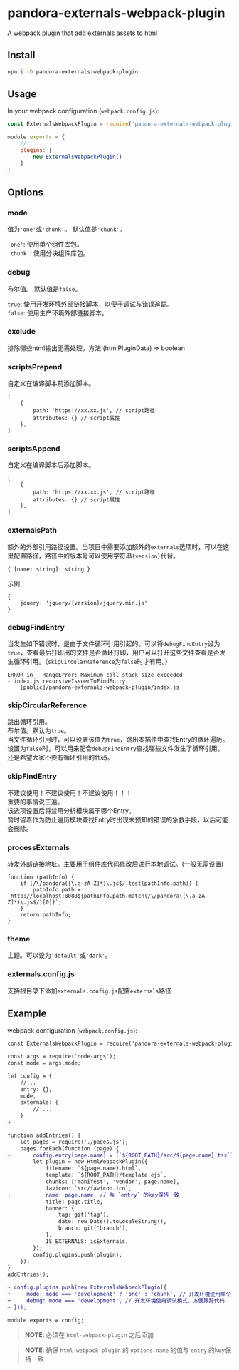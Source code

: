# pandora-externals-webpack-plugin
A webpack plugin that add externals assets to html

## Install

```bash
npm i -D pandora-externals-webpack-plugin
``` 

## Usage

In your webpack configuration (`webpack.config.js`):

```javascript
const ExternalsWebpackPlugin = require('pandora-externals-webpack-plugin');

module.exports = {
    //...
    plugins: [
        new ExternalsWebpackPlugin()
    ]
}
```


## Options

### mode

值为`'one'`或`'chunk'`。 默认值是`'chunk'`。  

`'one'`: 使用单个组件库包。  
`'chunk'`: 使用分块组件库包。  


### debug

布尔值。 默认值是`false`。  

`true`: 使用开发环境外部链接脚本，以便于调试与错误追踪。  
`false`: 使用生产环境外部链接脚本。  


### exclude
排除哪些html输出无需处理。方法 (htmlPluginData) => boolean  


### scriptsPrepend
自定义在编译脚本前添加脚本。
```
[
    { 
        path: 'https://xx.xx.js', // script路径
        attributes: {} // script属性
    },
]
```


### scriptsAppend
自定义在编译脚本后添加脚本。
```
[
    { 
        path: 'https://xx.xx.js', // script路径
        attributes: {} // script属性
    },
]
```


### externalsPath
额外的外部引用路径设置。当项目中需要添加额外的`externals`选项时，可以在这里配置路径，路径中的版本号可以使用字符串`{version}`代替。  
```
{ [name: string]: string }
```

示例：
```
{
    jquery: 'jquery/{version}/jquery.min.js'
}
```


### debugFindEntry
当发生如下错误时，是由于文件循环引用引起的。可以将`debugFindEntry`设为`true`，查看最后打印出的文件是否循环打印，用户可以打开这些文件查看是否发生循环引用。（`skipCircularReference`为`false`时才有用。）  
```
ERROR in   RangeError: Maximum call stack size exceeded
- index.js recursiveIssuerToFindEntry
    [public]/pandora-externals-webpack-plugin/index.js
```


### skipCircularReference
跳出循环引用。  
布尔值。默认为`true`。  
当文件循环引用时，可以设置该值为`true`，跳出本插件中查找Entry的循环遍历。  
设置为`false`时，可以用来配合`debugFindEntry`查找哪些文件发生了循环引用。  
还是希望大家不要有循环引用的代码。  


### skipFindEntry
不建议使用！不建议使用！不建议使用！！！  
重要的事情说三遍。  
该选项设置后将禁用分析模块属于哪个Entry。  
暂时留着作为防止遍历模块查找Entry时出现未预知的错误的急救手段，以后可能会删除。  


### processExternals
转发外部链接地址。主要用于组件库代码修改后进行本地调试。(一般无需设置)
```
function (pathInfo) {
    if (/\/pandora([\.a-zA-Z]*)\.js$/.test(pathInfo.path)) {
        pathInfo.path = `http://localhost:8088${pathInfo.path.match(/\/pandora([\.a-zA-Z]*)\.js$/)[0]}`;
    }
    return pathInfo;
}
```


### theme
主题。可以设为`'default'`或`'dark'`。


### externals.config.js
支持根目录下添加`externals.config.js`配置`externals`路径


## Example

webpack configuration (`webpack.config.js`):

```diff
const ExternalsWebpackPlugin = require('pandora-externals-webpack-plugin');

const args = require('node-args');
const mode = args.mode;

let config = {
    //...
    entry: {},
    mode,
    externals: {
        // ...
    }
}

function addEntries() {
    let pages = require('./pages.js');
    pages.forEach(function (page) {
+       config.entry[page.name] = [`${ROOT_PATH}/src/${page.name}.tsx`]; // 这里请使用数组赋值
        let plugin = new HtmlWebpackPlugin({
            filename: `${page.name}.html`,
            template: `${ROOT_PATH}/template.ejs`,
            chunks: ['manifest', 'vendor', page.name],
            favicon: `src/favicon.ico`,
+           name: page.name, // 与 `entry` 的key保持一致
            title: page.title,
            banner: {
                tag: git('tag'),
                date: new Date().toLocaleString(),
                branch: git('branch'),
            },
            IS_EXTERNALS: isExternals,
        });
        config.plugins.push(plugin);
    });
}
addEntries();

+ config.plugins.push(new ExternalsWebpackPlugin({
+     mode: mode === 'development' ? 'one' : 'chunk', // 开发环境使用单个文件，提高开发时编译效率；生产环境使用分块文件，去除未使用chunk
+     debug: mode === 'development', // 开发环境使用调试模式，方便跟踪代码
+ }));

module.exports = config;
```

>   __NOTE__: 必须在 `html-webpack-plugin` 之后添加

>   __NOTE__: 确保 `html-webpack-plugin` 的 `options.name` 的值与 `entry` 的key保持一致
